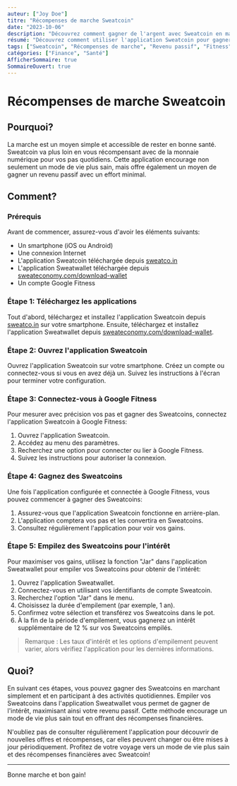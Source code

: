 ```yaml
---
auteur: ["Joy Doe"]
titre: "Récompenses de marche Sweatcoin"
date: "2023-10-06"
description: "Découvrez comment gagner de l'argent avec Sweatcoin en marchant et en augmentant vos gains grâce à l'intérêt."
résumé: "Découvrez comment utiliser l'application Sweatcoin pour gagner de la monnaie numérique en marchant et maximiser vos gains en empilant vos récompenses."
tags: ["Sweatcoin", "Récompenses de marche", "Revenu passif", "Fitness"]
catégories: ["Finance", "Santé"]
AfficherSommaire: true
SommaireOuvert: true
---
```


# Récompenses de marche Sweatcoin

## Pourquoi?

La marche est un moyen simple et accessible de rester en bonne santé. Sweatcoin va plus loin en vous récompensant avec de la monnaie numérique pour vos pas quotidiens. Cette application encourage non seulement un mode de vie plus sain, mais offre également un moyen de gagner un revenu passif avec un effort minimal.

## Comment?

### Prérequis

Avant de commencer, assurez-vous d'avoir les éléments suivants:

- Un smartphone (iOS ou Android)
- Une connexion Internet
- L'application Sweatcoin téléchargée depuis [sweatco.in](https://sweatco.in/)
- L'application Sweatwallet téléchargée depuis [sweateconomy.com/download-wallet](https://sweateconomy.com/download-wallet)
- Un compte Google Fitness

### Étape 1: Téléchargez les applications

Tout d'abord, téléchargez et installez l'application Sweatcoin depuis [sweatco.in](https://sweatco.in/) sur votre smartphone. Ensuite, téléchargez et installez l'application Sweatwallet depuis [sweateconomy.com/download-wallet](https://sweateconomy.com/download-wallet).

### Étape 2: Ouvrez l'application Sweatcoin

Ouvrez l'application Sweatcoin sur votre smartphone. Créez un compte ou connectez-vous si vous en avez déjà un. Suivez les instructions à l'écran pour terminer votre configuration.

### Étape 3: Connectez-vous à Google Fitness

Pour mesurer avec précision vos pas et gagner des Sweatcoins, connectez l'application Sweatcoin à Google Fitness:

1. Ouvrez l'application Sweatcoin.
2. Accédez au menu des paramètres.
3. Recherchez une option pour connecter ou lier à Google Fitness.
4. Suivez les instructions pour autoriser la connexion.

### Étape 4: Gagnez des Sweatcoins

Une fois l'application configurée et connectée à Google Fitness, vous pouvez commencer à gagner des Sweatcoins:

1. Assurez-vous que l'application Sweatcoin fonctionne en arrière-plan.
2. L'application comptera vos pas et les convertira en Sweatcoins.
3. Consultez régulièrement l'application pour voir vos gains.

### Étape 5: Empilez des Sweatcoins pour l'intérêt

Pour maximiser vos gains, utilisez la fonction "Jar" dans l'application Sweatwallet pour empiler vos Sweatcoins pour obtenir de l'intérêt:

1. Ouvrez l'application Sweatwallet.
2. Connectez-vous en utilisant vos identifiants de compte Sweatcoin.
3. Recherchez l'option "Jar" dans le menu.
4. Choisissez la durée d'empilement (par exemple, 1 an).
5. Confirmez votre sélection et transférez vos Sweatcoins dans le pot.
6. À la fin de la période d'empilement, vous gagnerez un intérêt supplémentaire de 12 % sur vos Sweatcoins empilés.

> Remarque : Les taux d'intérêt et les options d'empilement peuvent varier, alors vérifiez l'application pour les dernières informations.

## Quoi?

En suivant ces étapes, vous pouvez gagner des Sweatcoins en marchant simplement et en participant à des activités quotidiennes. Empiler vos Sweatcoins dans l'application Sweatwallet vous permet de gagner de l'intérêt, maximisant ainsi votre revenu passif. Cette méthode encourage un mode de vie plus sain tout en offrant des récompenses financières.

N'oubliez pas de consulter régulièrement l'application pour découvrir de nouvelles offres et récompenses, car elles peuvent changer ou être mises à jour périodiquement. Profitez de votre voyage vers un mode de vie plus sain et des récompenses financières avec Sweatcoin!

---

Bonne marche et bon gain!